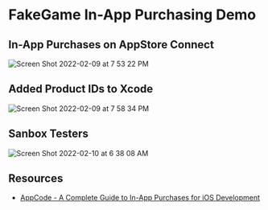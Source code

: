 # FakeGame In-App Purchasing Demo

## In-App Purchases on AppStore Connect

![Screen Shot 2022-02-09 at 7 53 22 PM](https://user-images.githubusercontent.com/1819208/153316030-97968088-6dae-4fd1-9fc8-ca801cea37be.png)

## Added Product IDs to Xcode 

![Screen Shot 2022-02-09 at 7 58 34 PM](https://user-images.githubusercontent.com/1819208/153316481-0b81655a-71e0-48c0-b4e4-27696b5f341e.png)

## Sanbox Testers 

![Screen Shot 2022-02-10 at 6 38 08 AM](https://user-images.githubusercontent.com/1819208/153401510-1ff95031-b883-49e2-8cb1-5057c3f1e681.png)


## Resources 

* [AppCode - A Complete Guide to In-App Purchases for iOS Development](https://www.appcoda.com/in-app-purchases-guide/)

